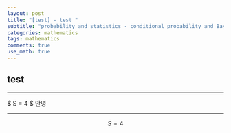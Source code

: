 ```yaml
---
layout: post
title: "[test] - test "
subtitle: "probability and statistics - conditional probability and Bayesian Theroem "
categories: mathematics
tags: mathematics
comments: true
use_math: true
---
```


## test

---

$ S = 4 $ 안녕

---

$$ S = 4 $$

